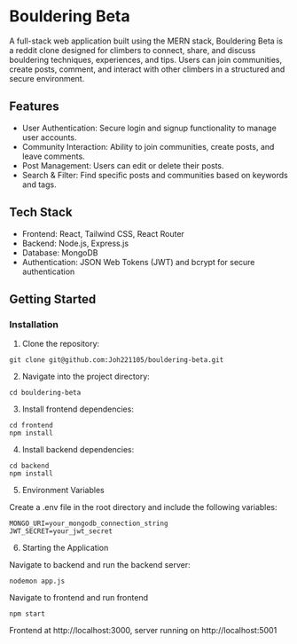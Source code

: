 # Bouldering Beta

A full-stack web application built using the MERN stack, Bouldering Beta is a reddit clone designed for climbers to connect, share, and discuss bouldering techniques, experiences, and tips. Users can join communities, create posts, comment, and interact with other climbers in a structured and secure environment.

## Features
- User Authentication: Secure login and signup functionality to manage user accounts.
- Community Interaction: Ability to join communities, create posts, and leave comments.
- Post Management: Users can edit or delete their posts.
- Search & Filter: Find specific posts and communities based on keywords and tags.

## Tech Stack
- Frontend: React, Tailwind CSS, React Router
- Backend: Node.js, Express.js
- Database: MongoDB
- Authentication: JSON Web Tokens (JWT) and bcrypt for secure authentication

## Getting Started

### Installation

1. Clone the repository:

```
git clone git@github.com:Joh221105/bouldering-beta.git
```
2. Navigate into the project directory:
   
```
cd bouldering-beta
```

3. Install frontend dependencies:

```
cd frontend
npm install
```

4. Install backend dependencies:

```
cd backend
npm install
```

5. Environment Variables

Create a .env file in the root directory and include the following variables:
```
MONGO_URI=your_mongodb_connection_string
JWT_SECRET=your_jwt_secret
```

6. Starting the Application

Navigate to backend and run the backend server:
```
nodemon app.js
```
Navigate to frontend and run frontend
```
npm start
```
Frontend at http://localhost:3000, server running on http://localhost:5001
